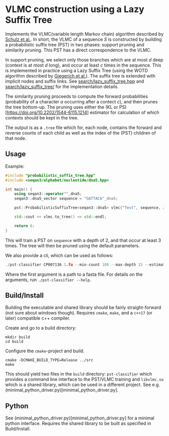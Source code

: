 # VLMC construction using a Lazy Suffix Tree

Implements the VLMC(variable length Markov chain) algorithm described by [Schulz et al.](https://doi.org/10.1007/978-3-540-87361-7_26). In short, the VLMC of a sequence _S_ is constructed by building a probabilistic suffix tree (PST) in two phases: support pruning and similarity pruning. This PST has a direct correspondence to the VLMC.

In support pruning, we select only those branches which are at most _d_ deep (context is at most _d_ long), and occur at least _c_ times in the sequence. This is implemented in practice using a Lazy Suffix Tree (using the WOTD algorithm described by [Giegerich et al.](https://doi.org/10.1002/spe.535)). The suffix tree is extended with implicit nodes and suffix links. See [search/lazy_suffix_tree.hpp](src/search/lazy_suffix_tree.hpp) and [search/lazy_suffix_tree/](src/search/lazy_suffix_tree/) for the implementation details.

The similarity pruning proceeds to compute the forward probabilities (probability of a character _a_ occurring after a contect _c_), and then prunes the tree bottom-up. The pruning uses either the (KL or PS)[https://doi.org/10.2202/1544-6115.1214] estimator for calculation of which contexts should be kept in the tree.

The output is as a `.tree` file which for, each node, contains the forward and reverse counts of each child as well as the index of the (PST) children of that node.

## Usage

Example:

```cpp
#include "probabilistic_suffix_tree.hpp"
#include <seqan3/alphabet/nucleotide/dna5.hpp>

int main() {
    using seqan3::operator""_dna5;
    seqan3::dna5_vector sequence = "GATTACA"_dna5;

    pst::ProbabilisticSuffixTree<seqan3::dna5> vlmc{"Test", sequence, 2, 3};

    std::cout << vlmc.to_tree() << std::endl;

    return 0;
}
```

This will train a PST on `sequence` with a depth of 2, and that occur at least 3 times.  The tree will then be pruned using the default parameters.

We also provide a cli, which can be used as follows:

```cpp
./pst-classifier CP007136.1.fa --min-count 100 --max-depth 15 --estimator "KL" --theshold 1.2
```

Where the first argument is a path to a fasta file.  For details on the arguments, run `./pst-classifier --help`.

## Build/Install

Building the executable and shared library should be fairly straight-forward (not sure about windows though).  Requires `cmake`, `make`, and a `c++17` (or later) compatible c++ compiler.

Create and go to a build directory:

```shell script
mkdir build
cd build
```

Configure the `cmake`-project and build.

```shell script
cmake -DCMAKE_BUILD_TYPE=Release ../src
make
```

This should yield two files in the `build` directory: `pst-classifier` which provides a command line interface to the PST/VLMC training and `libvlmc.so` which is a shared library, which can be used in a different project.  See e.g. (minimal_python_driver.py)[minimal_python_driver.py].

## Python

See (minimal_python_driver.py)[minimal_python_driver.py] for a minimal python interface. Requires the shared library to be built as specified in Build/Install.
